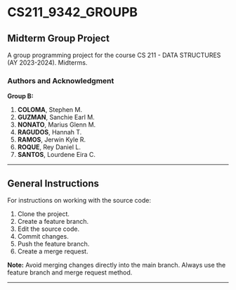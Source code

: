 # CS211_9342_GROUPB

## Midterm Group Project

A group programming project for the course CS 211 - DATA STRUCTURES (AY 2023-2024). Midterms.

### Authors and Acknowledgment

**Group B:**
1. **COLOMA**, Stephen M.
2. **GUZMAN**, Sanchie Earl M.
3. **NONATO**, Marius Glenn M.
4. **RAGUDOS**, Hannah T.
5. **RAMOS**, Jerwin Kyle R.
6. **ROQUE**, Rey Daniel L.
7. **SANTOS**, Lourdene Eira C.

---

## General Instructions

For instructions on working with the source code:

1. Clone the project.
2. Create a feature branch.
3. Edit the source code.
4. Commit changes.
5. Push the feature branch.
6. Create a merge request.

**Note:** Avoid merging changes directly into the main branch. Always use the feature branch and merge request method.

---
